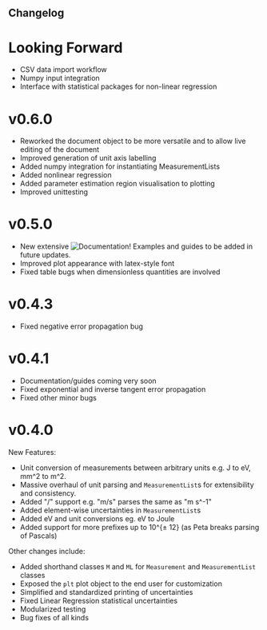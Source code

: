 ## Changelog

# Looking Forward

- CSV data import workflow
- Numpy input integration
- Interface with statistical packages for non-linear regression

# v0.6.0
- Reworked the document object to be more versatile and to allow live editing of the document
- Improved generation of unit axis labelling
- Added numpy integration for instantiating MeasurementLists
- Added nonlinear regression
- Added parameter estimation region visualisation to plotting
- Improved unittesting
# v0.5.0
- New extensive ![Documentation](https://www.cianlm.dev/labtex)! Examples and guides to be added in future updates.
- Improved plot appearance with latex-style font
- Fixed table bugs when dimensionless quantities are involved
# v0.4.3
- Fixed negative error propagation bug
# v0.4.1
- Documentation/guides coming very soon
- Fixed exponential and inverse tangent error propagation
- Fixed other minor bugs
# v0.4.0

New Features:
- Unit conversion of measurements between arbitrary units e.g. J to eV, mm^2 to m^2.
- Massive overhaul of unit parsing and `MeasurementList`s for extensibility and consistency.
- Added "/" support e.g. "m/s" parses the same as "m s^-1"
- Added element-wise uncertainties in `MeasurementList`s
- Added eV and unit conversions eg. eV to Joule
- Added support for more prefixes up to 10^{± 12} (as Peta breaks parsing of Pascals)

Other changes include:
- Added shorthand classes `M` and `ML` for `Measurement` and `MeasurementList` classes
- Exposed the `plt` plot object to the end user for customization
- Simplified and standardized printing of uncertainties
- Fixed Linear Regression statistical uncertainties
- Modularized testing
- Bug fixes of all kinds

